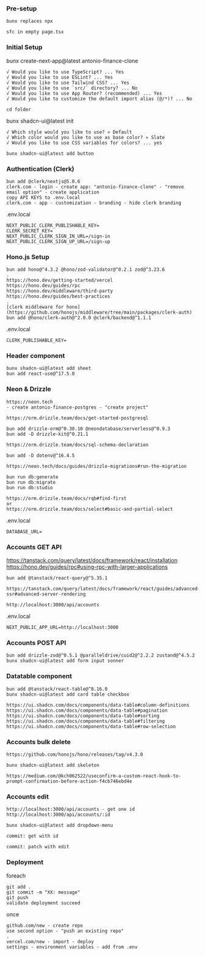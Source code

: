 ### Pre-setup

`bunx replaces npx`

`sfc in empty page.tsx`

### Initial Setup

bunx create-next-app@latest antonio-finance-clone
```
√ Would you like to use TypeScript? ... Yes
√ Would you like to use ESLint? ... Yes
√ Would you like to use Tailwind CSS? ... Yes
√ Would you like to use `src/` directory? ... No
√ Would you like to use App Router? (recommended) ... Yes
√ Would you like to customize the default import alias (@/*)? ... No
```

`cd folder`

bunx shadcn-ui@latest init
```
√ Which style would you like to use? » Default
√ Which color would you like to use as base color? » Slate
√ Would you like to use CSS variables for colors? ... yes

bunx shadcn-ui@latest add button
```

### Authentication (Clerk)

```
bun add @clerk/nextjs@5.0.6
clerk.com - login - create app: "antonio-finance-clone" - "remove email option" - create application
copy API KEYS to .env.local
clerk.com - app - customization - branding - hide clerk branding
```

.env.local
```
NEXT_PUBLIC_CLERK_PUBLISHABLE_KEY=
CLERK_SECRET_KEY=
NEXT_PUBLIC_CLERK_SIGN_IN_URL=/sign-in
NEXT_PUBLIC_CLERK_SIGN_UP_URL=/sign-up
```

### Hono.js Setup

```
bun add hono@^4.3.2 @hono/zod-validator@^0.2.1 zod@^3.23.6
.
https://hono.dev/getting-started/vercel
https://hono.dev/guides/rpc
https://hono.dev/middleware/third-party
https://hono.dev/guides/best-practices
.
[clerk middleware for hono](https://github.com/honojs/middleware/tree/main/packages/clerk-auth)
bun add @hono/clerk-auth@^2.0.0 @clerk/backend@^1.1.1
```

.env.local
```
CLERK_PUBLISHABLE_KEY=
```

### Header component

```
bunx shadcn-ui@latest add sheet
bun add react-use@^17.5.0
``` 

### Neon & Drizzle

```
https://neon.tech 
- create antonio-finance-postgres - "create project"

https://orm.drizzle.team/docs/get-started-postgresql

bun add drizzle-orm@^0.30.10 @neondatabase/serverless@^0.9.3
bun add -D drizzle-kit@^0.21.1

https://orm.drizzle.team/docs/sql-schema-declaration

bun add -D dotenv@^16.4.5

https://neon.tech/docs/guides/drizzle-migrations#run-the-migration

bun run db:generate
bun run db:migrate
bun run db:studio

https://orm.drizzle.team/docs/rqb#find-first
or
https://orm.drizzle.team/docs/select#basic-and-partial-select
```

.env.local
```
DATABASE_URL=
```

### Accounts GET API

https://tanstack.com/query/latest/docs/framework/react/installation
https://hono.dev/guides/rpc#using-rpc-with-larger-applications

```
bun add @tanstack/react-query@^5.35.1

https://tanstack.com/query/latest/docs/framework/react/guides/advanced-ssr#advanced-server-rendering

http://localhost:3000/api/accounts
```

.env.local
```
NEXT_PUBLIC_APP_URL=http://localhost:3000
```

### Accounts POST API

```
bun add drizzle-zod@^0.5.1 @paralleldrive/cuid2@^2.2.2 zustand@^4.5.2
bunx shadcn-ui@latest add form input sonner
```

### Datatable component

```
bun add @tanstack/react-table@^8.16.0
bunx shadcn-ui@latest add card table checkbox

https://ui.shadcn.com/docs/components/data-table#column-definitions
https://ui.shadcn.com/docs/components/data-table#pagination
https://ui.shadcn.com/docs/components/data-table#sorting
https://ui.shadcn.com/docs/components/data-table#filtering
https://ui.shadcn.com/docs/components/data-table#row-selection
```

### Accounts bulk delete

```
https://github.com/honojs/hono/releases/tag/v4.3.0

bunx shadcn-ui@latest add skeleton

https://medium.com/@kch062522/useconfirm-a-custom-react-hook-to-prompt-confirmation-before-action-f4cb746ebd4e
```

### Accounts edit

```
http://localhost:3000/api/accounts - get one id
http://localhost:3000/api/accounts/:id

bunx shadcn-ui@latest add dropdown-menu

commit: get with id

commit: patch with edit
```

### Deployment

foreach
```
git add .
git commit -m "XX: message"
git push
validate deployment succeed
```

once
```
github.com/new - create repo
use second option - "push an existing repo"
.
vercel.com/new - import - deploy
settings - environment variables - add from .env
```